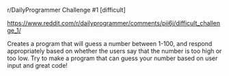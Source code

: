 r/DailyProgrammer Challenge #1 [difficult]

https://www.reddit.com/r/dailyprogrammer/comments/pii6j/difficult_challenge_1/

Creates a program that will guess a number between 1-100, and respond appropriately based on whether the users say that the number is too high or too low. Try to make a program that can guess your number based on user input and great code!

